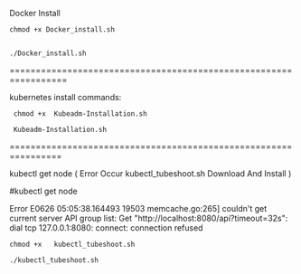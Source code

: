 Docker Install 


    chmod +x Docker_install.sh

  
    ./Docker_install.sh

=================================================================






kubernetes install commands:

     chmod +x  Kubeadm-Installation.sh
  
     Kubeadm-Installation.sh

================================================================

kubectl get node (   Error Occur  kubectl_tubeshoot.sh  Download And Install    )



#kubectl get node




Error
E0626 05:05:38.164493   19503 memcache.go:265] couldn't get current server API group list: Get "http://localhost:8080/api?timeout=32s": dial tcp 127.0.0.1:8080: connect: connection refused



  


    chmod +x   kubectl_tubeshoot.sh
          
    ./kubectl_tubeshoot.sh
